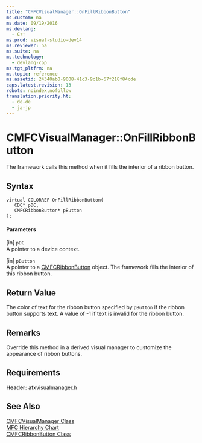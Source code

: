 ```yaml
---
title: "CMFCVisualManager::OnFillRibbonButton"
ms.custom: na
ms.date: 09/19/2016
ms.devlang: 
  - C++
ms.prod: visual-studio-dev14
ms.reviewer: na
ms.suite: na
ms.technology: 
  - devlang-cpp
ms.tgt_pltfrm: na
ms.topic: reference
ms.assetid: 24340ab0-9008-41c3-9c1b-67f218f84cde
caps.latest.revision: 13
robots: noindex,nofollow
translation.priority.ht: 
  - de-de
  - ja-jp
---
```

# CMFCVisualManager::OnFillRibbonButton
The framework calls this method when it fills the interior of a ribbon button.  
  
## Syntax  
  
```  
virtual COLORREF OnFillRibbonButton(  
   CDC* pDC,  
   CMFCRibbonButton* pButton  
);  
```  
  
#### Parameters  
 [in] `pDC`  
 A pointer to a device context.  
  
 [in] `pButton`  
 A pointer to a [CMFCRibbonButton](../vs140/CMFCRibbonButton-Class.md) object. The framework fills the interior of this ribbon button.  
  
## Return Value  
 The color of text for the ribbon button specified by `pButton` if the ribbon button supports text. A value of -1 if text is invalid for the ribbon button.  
  
## Remarks  
 Override this method in a derived visual manager to customize the appearance of ribbon buttons.  
  
## Requirements  
 **Header:** afxvisualmanager.h  
  
## See Also  
 [CMFCVisualManager Class](../vs140/CMFCVisualManager-Class.md)   
 [MFC Hierarchy Chart](../vs140/Hierarchy-Chart.md)   
 [CMFCRibbonButton Class](../vs140/CMFCRibbonButton-Class.md)